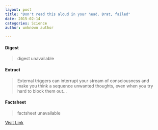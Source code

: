 ```yaml
---
layout: post
title: "Don't read this aloud in your head. Drat, failed"
date: 2015-02-14
categories: Science
author: unknown author

---
```



#### Digest
>digest unavailable

#### Extract
>External triggers can interrupt your stream of consciousness and make you think a sequence unwanted thoughts, even when you try hard to block them out...

#### Factsheet
>factsheet unavailable

[Visit Link](http://feeds.newscientist.com/c/749/f/10896/s/434a5044/sc/36/l/0L0Snewscientist0N0Carticle0Cmg22530A0A810B40A0A0Edont0Eread0Ethis0Ealoud0Ein0Eyour0Ehead0Edrat0Efailed0Bhtml0Dcmpid0FRSS0QNSNS0Q20A120EGLOBAL0Qmagcontents/story01.htm)


